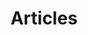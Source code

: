 ---
title: Articles
pagination:
  data: collections.posts
  size: 5000
  alias: posts
layout: layouts/posts
---